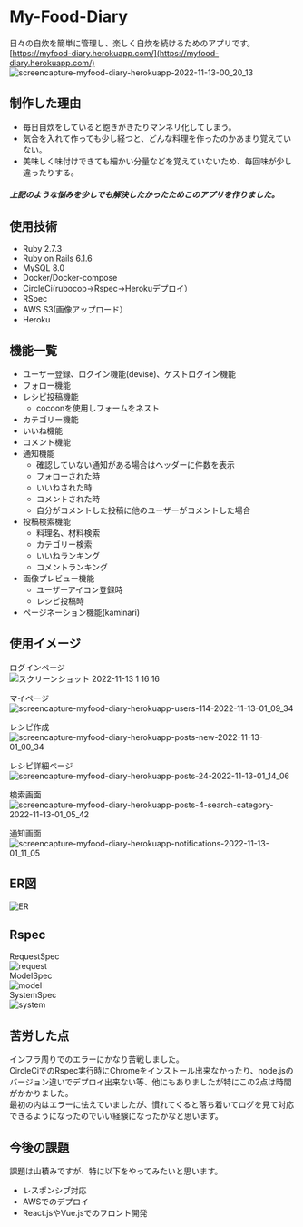 # My-Food-Diary
日々の自炊を簡単に管理し、楽しく自炊を続けるためのアプリです。  
[https://myfood-diary.herokuapp.com/](https://myfood-diary.herokuapp.com/)  
![screencapture-myfood-diary-herokuapp-2022-11-13-00_20_13](https://user-images.githubusercontent.com/104005833/201481383-32e2395d-8bea-42e4-9c2f-2af2d2759909.png)


## 制作した理由
- 毎日自炊をしていると飽きがきたりマンネリ化してしまう。  
- 気合を入れて作っても少し経つと、どんな料理を作ったのかあまり覚えていない。  
- 美味しく味付けできても細かい分量などを覚えていないため、毎回味が少し違ったりする。  
##### 上記のような悩みを少しでも解決したかったためこのアプリを作りました。

## 使用技術
- Ruby 2.7.3  
- Ruby on Rails 6.1.6  
- MySQL 8.0  
- Docker/Docker-compose   
- CircleCi(rubocop→Rspec→Herokuデプロイ）  
- RSpec   
- AWS S3(画像アップロード）  
- Heroku

## 機能一覧
- ユーザー登録、ログイン機能(devise)、ゲストログイン機能
- フォロー機能  
- レシピ投稿機能  
  - cocoonを使用しフォームをネスト
- カテゴリー機能  
- いいね機能   
- コメント機能  
- 通知機能   
  - 確認していない通知がある場合はヘッダーに件数を表示
  - フォローされた時
  - いいねされた時
  - コメントされた時
  - 自分がコメントした投稿に他のユーザーがコメントした場合
- 投稿検索機能  
  - 料理名、材料検索
  - カテゴリー検索
  - いいねランキング
  - コメントランキング
- 画像プレビュー機能  
  - ユーザーアイコン登録時
  - レシピ投稿時
- ページネーション機能(kaminari)

## 使用イメージ
ログインページ  
![スクリーンショット 2022-11-13 1 16 16](https://user-images.githubusercontent.com/104005833/201483656-0d5ef7d0-f4bc-4a60-922d-c3d1904c4155.png)  

マイページ  
![screencapture-myfood-diary-herokuapp-users-114-2022-11-13-01_09_34](https://user-images.githubusercontent.com/104005833/201483315-a5fd4d63-723e-4f3e-8c77-8a1313cc92f9.png)  

レシピ作成  
![screencapture-myfood-diary-herokuapp-posts-new-2022-11-13-01_00_34](https://user-images.githubusercontent.com/104005833/201482962-bba2dffd-36c7-4a16-b8db-289a5e6e5808.png)  

レシピ詳細ページ  
![screencapture-myfood-diary-herokuapp-posts-24-2022-11-13-01_14_06](https://user-images.githubusercontent.com/104005833/201483541-859b6b3d-3fab-448a-bb86-2a31236c2a95.png)  

検索画面  
![screencapture-myfood-diary-herokuapp-posts-4-search-category-2022-11-13-01_05_42](https://user-images.githubusercontent.com/104005833/201483131-78cfdd06-9caa-47b0-b2ad-e59500f2749a.png)  

通知画面  
![screencapture-myfood-diary-herokuapp-notifications-2022-11-13-01_11_05](https://user-images.githubusercontent.com/104005833/201483381-26987c00-6921-4e38-9180-ba5360520d29.png)  

## ER図
![ER](https://user-images.githubusercontent.com/104005833/201480042-8db42132-6e6e-4192-a798-162838afa972.png)

## Rspec
RequestSpec  
![request](https://user-images.githubusercontent.com/104005833/201480658-7a562ed9-da99-4b65-ad9f-0b630ef1e7d9.png)  
ModelSpec  
![model](https://user-images.githubusercontent.com/104005833/201480563-0879f5d9-af1a-44df-ab35-071b521c9120.png)  
SystemSpec  
![system](https://user-images.githubusercontent.com/104005833/201480388-6ee703a4-287f-464b-8614-aaef57ef29e7.png)
## 苦労した点
インフラ周りでのエラーにかなり苦戦しました。  
CircleCiでのRspec実行時にChromeをインストール出来なかったり、node.jsのバージョン違いでデプロイ出来ない等、他にもありましたが特にこの2点は時間がかかりました。  
最初の内はエラーに怯えていましたが、慣れてくると落ち着いてログを見て対応できるようになったのでいい経験になったかなと思います。

## 今後の課題
課題は山積みですが、特に以下をやってみたいと思います。  
- レスポンシブ対応
- AWSでのデプロイ  
- React.jsやVue.jsでのフロント開発
